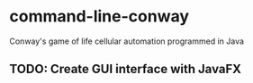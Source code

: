 # command-line-conway
Conway's game of life cellular automation programmed in Java

## TODO: Create GUI interface with JavaFX
